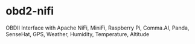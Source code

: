 # obd2-nifi
OBDII Interface with Apache NiFi, MiniFi, Raspberry Pi, Comma.AI, Panda, SenseHat, GPS, Weather, Humidity, Temperature, Altitude
